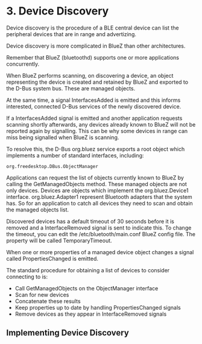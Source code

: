 # 3. Device Discovery

Device discovery is the procedure of a BLE central device can list the peripheral devices that are in range and advertizing.

Device discovery is more complicated in BlueZ than other architectures.

Remember that BlueZ (bluetoothd) supports one or more applications concurrently.

When BlueZ performs scanning, on discovering a device, an object representing the device is created and retained by BlueZ and exported to the D-Bus system bus. These are managed objects.

At the same time, a signal InterfacesAdded is emitted and this informs interested, connected D-Bus services of the newly discovered device.

If a InterfacesAdded signal is emitted and another application requests scanning shortly afterwards, any devices already known to BlueZ will not be reported again by signalling. This can be why some devices in range can miss being signalled when BlueZ is scanning.

To resolve this, the D-Bus org.bluez service exports a root object which implements a number of standard interfaces, including:

    org.freedesktop.DBus.ObjectManager

Applications can request the list of objects currently known to BlueZ by calling the GetManagedObjects method. These managed objects are not only devices. Devices are objects which implement the org.bluez.Device1 interface. org.bluez.Adapter1 represent Bluetooth adapters that the system has. So for an application to catch all devices they need to scan and obtain the managed objects list.

Discovered devices has a default timeout of 30 seconds before it is removed and a InterfaceRemoved signal is sent to indicate this. To change the timeout, you can edit the /etc/bluetooth/main.conf BlueZ config file. The property will be called TemporaryTimeout.

When one or more properties of a managed device object changes a signal called PropertiesChanged is emitted.

The standard procedure for obtaining a list of devices to consider connecting to is:
- Call GetManagedObjects on the ObjectManager interface
- Scan for new devices
- Concatenate these results
- Keep properties up to date by handling PropertiesChanged signals
- Remove devices as they appear in InterfaceRemoved signals

## Implementing Device Discovery

